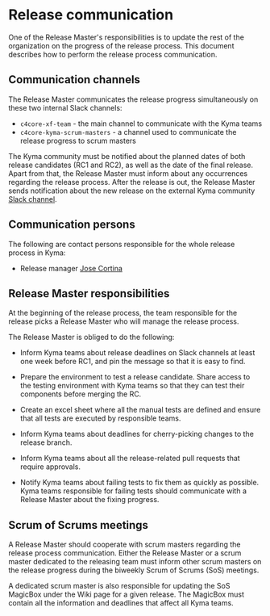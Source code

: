 # Release communication

One of the Release Master's responsibilities is to update the rest of the organization on the progress of the release process. This document describes how to perform the release process communication.

## Communication channels

The Release Master communicates the release progress simultaneously on these two internal Slack channels: 

- `c4core-xf-team` - the main channel to communicate with the Kyma teams
- `c4core-kyma-scrum-masters` - a channel used to communicate the release progress to scrum masters

The Kyma community must be notified about the planned dates of both release candidates (RC1 and RC2), as well as the date of the final release. Apart from that, the Release Master must inform about any occurrences regarding the release process. After the release is out, the Release Master sends notification about the new release on the external Kyma community [Slack channel](https://kyma-community.slack.com/messages/CBLBESMST/convo/CBLBESMST-1561563669.058300/).

## Communication persons

The following are contact persons responsible for the whole release process in Kyma:

- Release manager [Jose Cortina](https://github.com/jose-cortina)

## Release Master responsibilities

At the beginning of the release process, the team responsible for the release picks a Release Master who will manage the release process. 

The Release Master is obliged to do the following:

- Inform Kyma teams about release deadlines on Slack channels at least one week before RC1, and pin the message so that it is easy to find. 

- Prepare the environment to test a release candidate. Share access to the testing environment with Kyma teams so that they can test their components before merging the RC.

- Create an excel sheet where all the manual tests are defined and ensure that all tests are executed by responsible teams.

- Inform Kyma teams about deadlines for cherry-picking changes to the release branch.

- Inform Kyma teams about all the release-related pull requests that require approvals.

- Notify Kyma teams about failing tests to fix them as quickly as possible. Kyma teams responsible for failing tests should communicate with a Release Master about the fixing progress.

## Scrum of Scrums meetings

A Release Master should cooperate with scrum masters regarding the release process communication. Either the Release Master or a scrum master dedicated to the releasing team must inform other scrum masters on the release progress during the biweekly Scrum of Scrums (SoS) meetings.

A dedicated scrum master is also responsible for updating the SoS MagicBox under the Wiki page for a given release. The MagicBox must contain all the information and deadlines that affect all Kyma teams.

